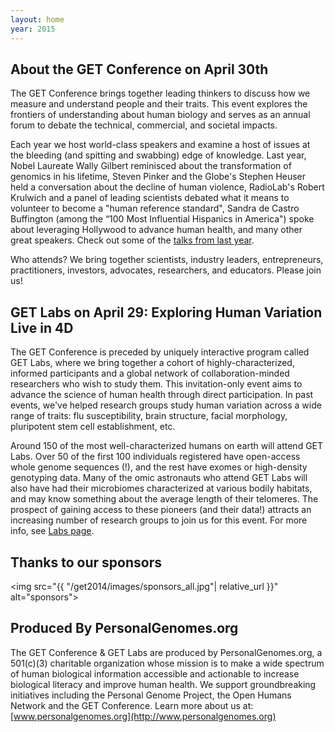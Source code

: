 ```yaml
---
layout: home
year: 2015
---
```


<h2>About the GET Conference on April 30th</h2>

The GET Conference brings together leading thinkers to discuss how we measure and understand people and their traits. This event explores the frontiers of understanding about human biology and serves as an annual forum to debate the technical, commercial, and societal impacts.

Each year we host world-class speakers and examine a host of issues at the bleeding (and spitting and swabbing) edge of knowledge. Last year, Nobel Laureate Wally Gilbert reminisced about the transformation of genomics in his lifetime, Steven Pinker and the Globe's Stephen Heuser held a conversation about the decline of human violence, RadioLab's Robert Krulwich and a panel of leading scientists debated what it means to volunteer to become a "human reference standard", Sandra de Castro Buffington (among the “100 Most Influential Hispanics in America") spoke about leveraging Hollywood to advance human health, and many other great speakers. Check out some of the [talks from last year](https://www.youtube.com/playlist?list=PL1kf5_cQRRR7AE_WEmZy_h-gyPywTaiqS).

Who attends? We bring together scientists, industry leaders, entrepreneurs, practitioners, investors, advocates, researchers, and educators. Please join us!

## GET Labs on April 29: Exploring Human Variation Live in 4D

The GET Conference is preceded by uniquely interactive program called GET Labs, where we bring together a cohort of highly-characterized, informed participants and a global network of collaboration-minded researchers who wish to study them. This invitation-only event aims to advance the science of human health through direct participation. In past events, we've helped research groups study human variation across a wide range of traits: flu susceptibility, brain structure, facial morphology, pluripotent stem cell establishment, etc.

Around 150 of the most well-characterized humans on earth will attend GET Labs. Over 50 of the first 100 individuals registered have open-access whole genome sequences (!), and the rest have exomes or high-density genotyping data. Many of the omic astronauts who attend GET Labs will also have had their microbiomes characterized at various bodily habitats, and may know something about the average length of their telomeres. The prospect of gaining access to these pioneers (and their data!) attracts an increasing number of research groups to join us for this event. For more info, see [Labs page](http://www.getconference.org/GET2014/labs.html).

## Thanks to our sponsors

<img src="{{ "/get2014/images/sponsors_all.jpg"| relative_url }}" alt="sponsors">

## Produced By PersonalGenomes.org

The GET Conference & GET Labs are produced by PersonalGenomes.org, a 501(c)(3) charitable organization whose mission is to make a wide spectrum of human biological information accessible and actionable to increase biological literacy and improve human health. We support groundbreaking initiatives including the Personal Genome Project, the Open Humans Network and the GET Conference. Learn more about us at: [www.personalgenomes.org](http://www.personalgenomes.org)

